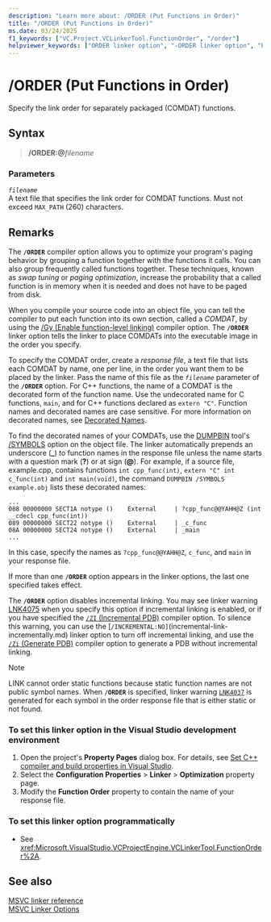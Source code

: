```yaml
---
description: "Learn more about: /ORDER (Put Functions in Order)"
title: "/ORDER (Put Functions in Order)"
ms.date: 03/24/2025
f1_keywords: ["VC.Project.VCLinkerTool.FunctionOrder", "/order"]
helpviewer_keywords: ["ORDER linker option", "-ORDER linker option", "LINK tool [C++], program optimizing", "/ORDER linker option", "LINK tool [C++], swap tuning", "paging, optimizing"]
---
```

# /ORDER (Put Functions in Order)

Specify the link order for separately packaged (COMDAT) functions.

## Syntax

> **/ORDER:\@**<em>filename</em>

### Parameters

*`filename`*\
A text file that specifies the link order for COMDAT functions. Must not exceed `MAX_PATH` (260) characters.

## Remarks

The **`/ORDER`** compiler option allows you to optimize your program's paging behavior by grouping a function together with the functions it calls. You can also group frequently called functions together. These techniques, known as *swap tuning* or *paging optimization*, increase the probability that a called function is in memory when it is needed and does not have to be paged from disk.

When you compile your source code into an object file, you can tell the compiler to put each function into its own section, called a *COMDAT*, by using the [/Gy (Enable function-level linking)](gy-enable-function-level-linking.md) compiler option. The **`/ORDER`** linker option tells the linker to place COMDATs into the executable image in the order you specify.

To specify the COMDAT order, create a *response file*, a text file that lists each COMDAT by name, one per line, in the order you want them to be placed by the linker. Pass the name of this file as the *`filename`* parameter of the **`/ORDER`** option. For C++ functions, the name of a COMDAT is the decorated form of the function name. Use the undecorated name for C functions, `main`, and for C++ functions declared as `extern "C"`. Function names and decorated names are case sensitive. For more information on decorated names, see [Decorated Names](decorated-names.md).

To find the decorated names of your COMDATs, use the [DUMPBIN](dumpbin-reference.md) tool's [/SYMBOLS](symbols.md) option on the object file. The linker automatically prepends an underscore (**\_**) to function names in the response file unless the name starts with a question mark (**?**) or at sign (**\@**). For example, if a source file, example.cpp, contains functions `int cpp_func(int)`, `extern "C" int c_func(int)` and `int main(void)`, the command `DUMPBIN /SYMBOLS example.obj` lists these decorated names:

```Output
...
088 00000000 SECT1A notype ()    External     | ?cpp_func@@YAHH@Z (int __cdecl cpp_func(int))
089 00000000 SECT22 notype ()    External     | _c_func
08A 00000000 SECT24 notype ()    External     | _main
...
```

In this case, specify the names as `?cpp_func@@YAHH@Z`, `c_func`, and `main` in your response file.

If more than one **`/ORDER`** option appears in the linker options, the last one specified takes effect.

The **`/ORDER`** option disables incremental linking. You may see linker warning [LNK4075](../../error-messages/tool-errors/linker-tools-warning-lnk4075.md) when you specify this option if incremental linking is enabled, or if you have specified the [`/ZI` (Incremental PDB)](z7-zi-zi-debug-information-format.md) compiler option. To silence this warning, you can use the [`/INCREMENTAL:NO]`(incremental-link-incrementally.md) linker option to turn off incremental linking, and use the [`/Zi` (Generate PDB)](z7-zi-zi-debug-information-format.md) compiler option to generate a PDB without incremental linking.

> [!NOTE]
> LINK cannot order static functions because static function names are not public symbol names. When **`/ORDER`** is specified, linker warning [`LNK4037`](../../error-messages/tool-errors/linker-tools-warning-lnk4037.md) is generated for each symbol in the order response file that is either static or not found.

### To set this linker option in the Visual Studio development environment

1. Open the project's **Property Pages** dialog box. For details, see [Set C++ compiler and build properties in Visual Studio](../working-with-project-properties.md).
1. Select the **Configuration Properties** > **Linker** > **Optimization** property page.
1. Modify the **Function Order** property to contain the name of your response file.

### To set this linker option programmatically

- See <xref:Microsoft.VisualStudio.VCProjectEngine.VCLinkerTool.FunctionOrder%2A>.

## See also

[MSVC linker reference](linking.md)\
[MSVC Linker Options](linker-options.md)
